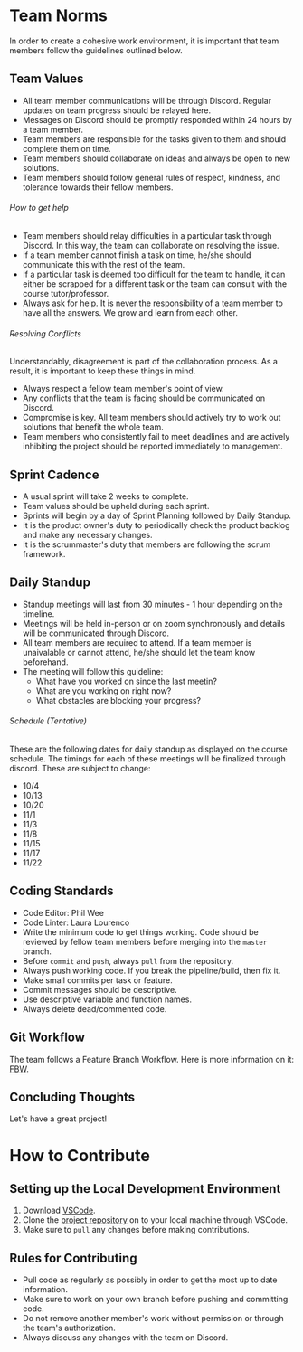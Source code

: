 # Team Norms
In order to create a cohesive work environment, it is important that team members follow the guidelines outlined below. 
## Team Values
- All team member communications will be through Discord. Regular updates on team progress should be relayed here.
- Messages on Discord should be promptly responded within 24 hours by a team member.
- Team members are responsible for the tasks given to them and should complete them on time.
- Team members should collaborate on ideas and always be open to new solutions.
- Team members should follow general rules of respect, kindness, and tolerance towards their fellow members.

###### How to get help
- Team members should relay difficulties in a particular task through Discord. In this way, the team can collaborate on resolving the issue.
- If a team member cannot finish a task on time, he/she should communicate this with the rest of the team.
- If a particular task is deemed too difficult for the team to handle, it can either be scrapped for a different task or the team can consult with the course tutor/professor.
- Always ask for help. It is never the responsibility of a team member to have all the answers. We grow and learn from each other.

###### Resolving Conflicts
Understandably, disagreement is part of the collaboration process. As a result, it is important to keep these things in mind.
- Always respect a fellow team member's point of view.
- Any conflicts that the team is facing should be communicated on Discord.
- Compromise is key. All team members should actively try to work out solutions that benefit the whole team.
- Team members who consistently fail to meet deadlines and are actively inhibiting the project should be reported immediately to management.

## Sprint Cadence
- A usual sprint will take 2 weeks to complete.
- Team values should be upheld during each sprint.
- Sprints will begin by a day of Sprint Planning followed by Daily Standup.
- It is the product owner's duty to periodically check the product backlog and make any necessary changes.
- It is the scrummaster's duty that members are following the scrum framework. 

## Daily Standup
- Standup meetings will last from 30 minutes - 1 hour depending on the timeline.
- Meetings will be held in-person or on zoom synchronously and details will be communicated through Discord.
- All team members are required to attend. If a team member is unaivalable or cannot attend, he/she should let the team know beforehand. 
- The meeting will follow this guideline:
    - What have you worked on since the last meetin?
    - What are you working on right now?
    - What obstacles are blocking your progress?

###### Schedule (Tentative)
These are the following dates for daily standup as displayed on the course schedule. The timings for each of these meetings will be finalized through discord. These are subject to change:
- 10/4
- 10/13
- 10/20
- 11/1
- 11/3
- 11/8
- 11/15
- 11/17
- 11/22

## Coding Standards
- Code Editor: Phil Wee
- Code Linter: Laura Lourenco
- Write the minimum code to get things working. Code should be reviewed by fellow team members before merging into the `master` branch. 
- Before `commit` and `push`, always `pull` from the repository.
- Always push working code. If you break the pipeline/build, then fix it.
- Make small commits per task or feature.
- Commit messages should be descriptive.
- Use descriptive variable and function names.
- Always delete dead/commented code.

## Git Workflow
The team follows a Feature Branch Workflow. Here is more information on it: [FBW](https://www.atlassian.com/git/tutorials/comparing-workflows/feature-branch-workflow).

## Concluding Thoughts
Let's have a great project!

# How to Contribute
## Setting up the Local Development Environment
1. Download [VSCode](https://code.visualstudio.com/download).
2. Clone the [project repository]() on to your local machine through VSCode. 
3. Make sure to `pull` any changes before making contributions. 

## Rules for Contributing
- Pull code as regularly as possibly in order to get the most up to date information. 
- Make sure to work on your own branch before pushing and committing code.
- Do not remove another member's work without permission or through the team's authorization.
- Always discuss any changes with the team on Discord.